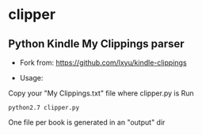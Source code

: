 # clipper
## Python Kindle My Clippings parser

* Fork from: https://github.com/lxyu/kindle-clippings

* Usage:

Copy your "My Clippings.txt" file where clipper.py is
Run
 
    python2.7 clipper.py 

One file per book is generated in an "output" dir

